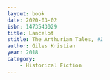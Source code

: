 ```yaml
---
layout: book
date: 2020-03-02
isbn: 1473543029
title: Lancelot 
stitle: The Arthurian Tales, #1
author: Giles Kristian
year: 2018
category:
    - Historical Fiction
---
```

